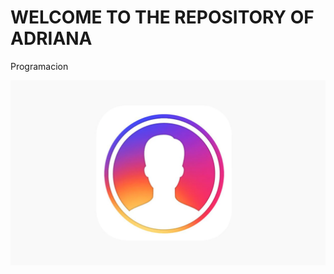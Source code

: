  # WELCOME TO THE REPOSITORY OF ADRIANA 

 Programacion 

![Imagen](/imagenes/WCB4TXLTWBHWHCCYFEH2RNWWQI.webp)
